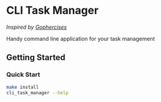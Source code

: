 # CLI Task Manager

_Inspired by [Gophercises](https://courses.calhoun.io/courses/cor_gophercises)_

Handy command line application for your task management

## Getting Started

### Quick Start

```bash
make install
cli_task_manager --help
```
